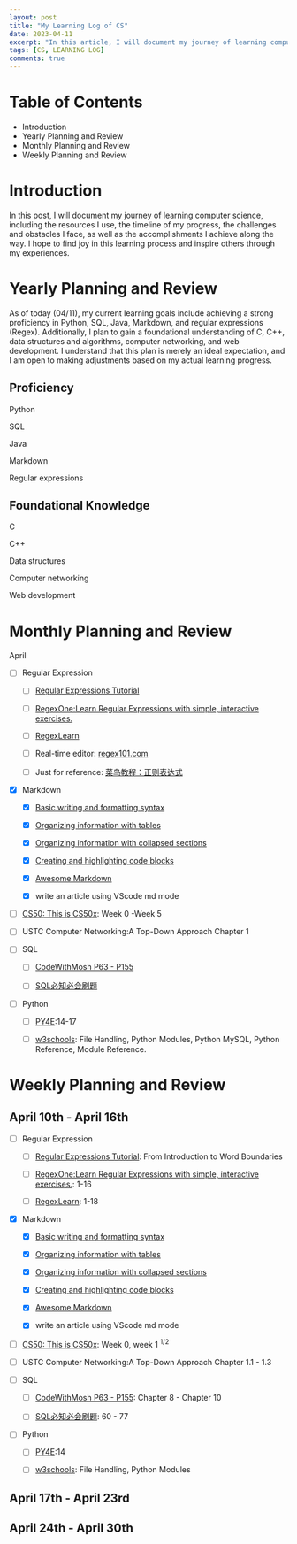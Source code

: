 ```yaml
---
layout: post
title: "My Learning Log of CS"
date: 2023-04-11
excerpt: "In this article, I will document my journey of learning computer science"
tags: [CS, LEARNING LOG]
comments: true
---
```



# Table of Contents  
* Introduction   
* Yearly Planning and Review
* Monthly Planning and Review  
* Weekly Planning and Review  

# Introduction  

In this post, I will document my journey of learning computer science, including the resources I use, the timeline of my progress, the challenges and obstacles I face, as well as the accomplishments I achieve along the way. I hope to find joy in this learning process and inspire others through my experiences.

# Yearly Planning and Review   

As of today (04/11), my current learning goals include achieving a strong proficiency in Python, SQL, Java, Markdown, and regular expressions (Regex). Additionally, I plan to gain a foundational understanding of C, C++, data structures and algorithms, computer networking, and web development. I understand that this plan is merely an ideal expectation, and I am open to making adjustments based on my actual learning progress.

## Proficiency   

Python  
    
SQL  
    
Java  
    
Markdown  
    
Regular expressions    
    
## Foundational Knowledge   

C  
    
C++  
    
Data structures  
    
Computer networking 
    
Web development    
 
# Monthly Planning and Review   

April   
   
- [ ] Regular Expression   
    
    - [ ] [Regular Expressions Tutorial](https://www.regular-expressions.info/tutorial.html) 
    
    - [ ] [RegexOne:Learn Regular Expressions with simple, interactive exercises.](https://regexone.com/)  
    
    - [ ] [RegexLearn](https://regexlearn.com/)  
    
    - [ ] Real-time editor: [regex101.com](https://regex101.com/)
    
    - [ ] Just for reference: [菜鸟教程：正则表达式](https://www.runoob.com/regexp/regexp-tutorial.html)   
    
- [x] Markdown  
    
  - [x] [Basic writing and formatting syntax](https://docs.github.com/en/get-started/writing-on-github/getting-started-with-writing-and-formatting-on-github/basic-writing-and-formatting-syntax) 
    
  - [x] [Organizing information with tables](https://docs.github.com/en/get-started/writing-on-github/working-with-advanced-formatting/organizing-information-with-tables)
    
  - [x] [Organizing information with collapsed sections](https://docs.github.com/en/get-started/writing-on-github/working-with-advanced-formatting/organizing-information-with-collapsed-sections)
    
  - [x] [Creating and highlighting code blocks](https://docs.github.com/en/get-started/writing-on-github/working-with-advanced-formatting/creating-and-highlighting-code-blocks)
    
  - [x] [Awesome Markdown](https://github.com/mundimark/awesome-markdown)
    
  - [x] write an article using VScode md mode
    
- [ ] [CS50: This is CS50x](https://cs50.harvard.edu/x/2023/): Week 0 -Week 5
    
- [ ] USTC Computer Networking:A Top-Down Approach Chapter 1
    
- [ ] SQL
    
  - [ ] [CodeWithMosh P63 - P155](https://www.bilibili.com/video/BV1UE41147KC?p=63) 
    
  - [ ] [SQL必知必会刷题](https://www.nowcoder.com/exam/oj?page=1&tab=SQL%E7%AF%87&topicId=298)  
    
- [ ] Python
    
  - [ ] [PY4E](https://www.py4e.com/html3/12-network):14-17
    
  - [ ] [w3schools](https://www.w3schools.com/python/default.asp): File Handling, Python Modules, Python MySQL, Python Reference, Module Reference.   
    
# Weekly Planning and Review  

## April 10th - April 16th  

- [ ] Regular Expression   
    
    - [ ] [Regular Expressions Tutorial](https://www.regular-expressions.info/tutorial.html): From Introduction to Word Boundaries 
    
    - [ ] [RegexOne:Learn Regular Expressions with simple, interactive exercises.](https://regexone.com/): 1-16  
    
    - [ ] [RegexLearn](https://regexlearn.com/): 1-18 
    
- [x] Markdown  
    
  - [x] [Basic writing and formatting syntax](https://docs.github.com/en/get-started/writing-on-github/getting-started-with-writing-and-formatting-on-github/basic-writing-and-formatting-syntax) 
    
  - [x] [Organizing information with tables](https://docs.github.com/en/get-started/writing-on-github/working-with-advanced-formatting/organizing-information-with-tables)
    
  - [x] [Organizing information with collapsed sections](https://docs.github.com/en/get-started/writing-on-github/working-with-advanced-formatting/organizing-information-with-collapsed-sections)
    
  - [x] [Creating and highlighting code blocks](https://docs.github.com/en/get-started/writing-on-github/working-with-advanced-formatting/creating-and-highlighting-code-blocks)
    
  - [x] [Awesome Markdown](https://github.com/mundimark/awesome-markdown)
    
  - [x] write an article using VScode md mode
    
- [ ] [CS50: This is CS50x](https://cs50.harvard.edu/x/2023/): Week 0, week 1 <sup>1/2</sup>   
    
- [ ] USTC Computer Networking:A Top-Down Approach Chapter 1.1 - 1.3 
    
- [ ] SQL
    
  - [ ] [CodeWithMosh P63 - P155](https://www.bilibili.com/video/BV1UE41147KC?p=63): Chapter 8 - Chapter 10  
    
  - [ ] [SQL必知必会刷题](https://www.nowcoder.com/exam/oj?page=1&tab=SQL%E7%AF%87&topicId=298): 60 - 77
    
- [ ] Python
    
  - [ ] [PY4E](https://www.py4e.com/html3/12-network):14
    
  - [ ] [w3schools](https://www.w3schools.com/python/default.asp): File Handling, Python Modules

## April 17th - April 23rd   

## April 24th - April 30th   

